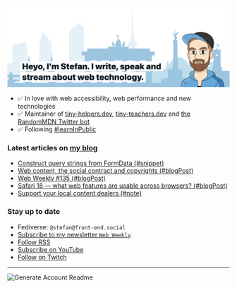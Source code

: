 <img alt="Heyo, I'm Stefan. I write and speak about web technology." src="https://raw.githubusercontent.com/stefanjudis/stefanjudis/main/screenshot.png">

- ✅ In love with web accessibility, web performance and new technologies
- ✅ Maintainer of [tiny-helpers.dev](https://tiny-helpers.dev), [tiny-teachers.dev](https://tiny-teachers.dev/) and [the RandomMDN Twitter bot](https://twitter.com/randomMDN)
- ✅ Following [#learnInPublic](https://www.stefanjudis.com/today-i-learned/)
### Latest articles on [my blog](https://www.stefanjudis.com)

<!-- BLOG-POST-LIST:START -->
- [Construct query strings from FormData &lpar;#snippet&rpar;](https://www.stefanjudis.com/snippets/formdata-to-url-search-params/)
- [Web content, the social contract and copyrights &lpar;#blogPost&rpar;](https://www.stefanjudis.com/blog/web-content-and-copyrights/)
- [Web Weekly #135 &lpar;#blogPost&rpar;](https://www.stefanjudis.com/blog/web-weekly-135/)
- [Safari 18 — what web features are usable across browsers? &lpar;#blogPost&rpar;](https://www.stefanjudis.com/blog/safari-18-what-web-features-are-usable-across-browsers/)
- [Support your local content dealers &lpar;#note&rpar;](https://www.stefanjudis.com/notes/support-your-local-content-dealers/)
<!-- BLOG-POST-LIST:END -->

### Stay up to date

- Fediverse: `@stefan@front-end.social`
- [Subscribe to my newsletter `Web Weekly`](https://webweekly.email/)
- [Follow RSS](https://www.stefanjudis.com/feeds/)
- [Subscribe on YouTube](https://youtube.com/c/stefanjudis)
- [Follow on Twitch](https://www.twitch.tv/stefanjudis)

---

![Generate Account Readme](https://github.com/stefanjudis/stefanjudis/workflows/Generate%20Account%20Readme/badge.svg)
